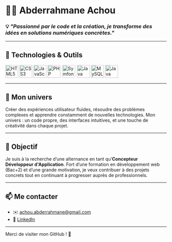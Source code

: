 # 👨‍💻 Abderrahmane Achou

### 💡 *"Passionné par le code et la création, je transforme des idées en solutions numériques concrètes."*

---

## 🚀 Technologies & Outils

<p align="left">
  <img src="https://cdn.jsdelivr.net/gh/devicons/devicon/icons/html5/html5-original.svg" alt="HTML5" width="40" height="40"/>
  <img src="https://cdn.jsdelivr.net/gh/devicons/devicon/icons/css3/css3-original.svg" alt="CSS3" width="40" height="40"/>
  <img src="https://cdn.jsdelivr.net/gh/devicons/devicon/icons/javascript/javascript-original.svg" alt="JavaScript" width="40" height="40"/>
  <img src="https://cdn.jsdelivr.net/gh/devicons/devicon/icons/php/php-original.svg" alt="PHP" width="40" height="40"/>
  <img src="https://cdn.jsdelivr.net/gh/devicons/devicon/icons/symfony/symfony-original-wordmark.svg" alt="Symfony" width="40" height="40" style="background-color: white; border-radius: 5px; padding: 2px;"/>
  <img src="https://cdn.jsdelivr.net/gh/devicons/devicon/icons/java/java-original.svg" alt="Java" width="40" height="40"/>
  <img src="https://cdn.jsdelivr.net/gh/devicons/devicon/icons/mysql/mysql-original.svg" alt="MySQL" width="40" height="40"/>
   <img src="https://cdn.jsdelivr.net/gh/devicons/devicon/icons/java/java-original.svg" alt="Java" width="40" height="40"/>
</p>


---

## 🧠 Mon univers

Créer des expériences utilisateur fluides, résoudre des problèmes complexes et apprendre constamment de nouvelles technologies. Mon univers : un code propre, des interfaces intuitives, et une touche de créativité dans chaque projet.

---

## 🎯 Objectif

Je suis à la recherche d’une alternance en tant qu’**Concepteur Développeur d'Application**. Fort d’une formation en développement web (Bac+2) et d’une grande motivation, je veux contribuer à des projets concrets tout en continuant à progresser auprès de professionnels.

---

## 📫 Me contacter

- ✉️ achou.abderrahmane@gmail.com  
- 💼 [LinkedIn]([https://www.linkedin.com/in/TON-LIEN](https://www.linkedin.com/in/abderrahmane-achou-08b2b0179/))  


---

Merci de visiter mon GitHub ! 🚀

